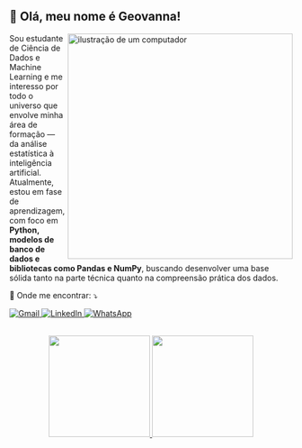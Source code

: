 ## 💜 Olá, meu nome é Geovanna!

<img src="https://raw.githubusercontent.com/MicaelliMedeiros/micaellimedeiros/master/image/computer-illustration.png" alt="ilustração de um computador" min-width="400px" max-width="400px" width="400px" align="right">

<p align="left"> 
Sou estudante de Ciência de Dados e Machine Learning e me interesso por todo o universo que envolve minha área de formação — da análise estatística à inteligência artificial.
Atualmente, estou em fase de aprendizagem, com foco em <strong>Python, modelos de banco de dados e bibliotecas como Pandas e NumPy</strong>, buscando desenvolver uma base sólida tanto na parte técnica quanto na compreensão prática dos dados.<br>
</p>

<p align="left">
  💌 Onde me encontrar: ⤵️
  
  <br/>
</p>

<p align="left">
  <!-- Gmail -->
  <a href="mailto:geovannadsb06@gmail.com?subject=Contato%20pelo%20site&body=Olá%20Geovanna,%20gostaria%20de%20falar%20com%20você." title="Gmail" target="_blank">
    <img src="https://img.shields.io/badge/-Gmail-FF0000?style=flat-square&labelColor=FF0000&logo=gmail&logoColor=white" alt="Gmail"/>
  </a>

  <!-- LinkedIn -->
  <a href="https://www.linkedin.com/in/geovanna-dos-santos-benedito" title="LinkedIn" target="_blank">
    <img src="https://img.shields.io/badge/-Linkedin-0e76a8?style=flat-square&logo=Linkedin&logoColor=white" alt="LinkedIn"/>
  </a>

  <!-- WhatsApp -->
  <a href="https://api.whatsapp.com/send?phone=5561994003462&text=Olá%20Geovanna,%20gostaria%20de%20falar%20com%20você." title="WhatsApp" target="_blank">
    <img src="https://img.shields.io/badge/-WhatsApp-25d366?style=flat-square&labelColor=25d366&logo=whatsapp&logoColor=white" alt="WhatsApp"/>
  </a>
</p>


</p>

<br/>

<div align="center">
  <a href="https://github.com/geovannadsb">
    <img height="180em" src="https://github-readme-stats.vercel.app/api?username=geovannadsb&show_icons=true&theme=tokyonight&include_all_commits=true&count_private=true&locale=pt-br"/>
    <img height="180em" src="https://github-readme-stats.vercel.app/api/top-langs/?username=geovannadsb&layout=compact&langs_count=7&theme=tokyonight&locale=pt-br"/>
  </a>
</div>


